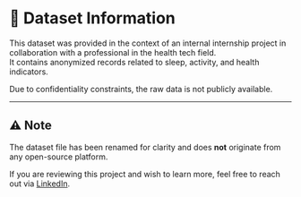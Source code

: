 # 🔐 Dataset Information

This dataset was provided in the context of an internal internship project in collaboration with a professional in the health tech field.  
It contains anonymized records related to sleep, activity, and health indicators.

Due to confidentiality constraints, the raw data is not publicly available.

---

## ⚠️ Note

The dataset file has been renamed for clarity and does **not** originate from any open-source platform.

If you are reviewing this project and wish to learn more, feel free to reach out via [LinkedIn](https://www.linkedin.com/in/sheila-houmey).
